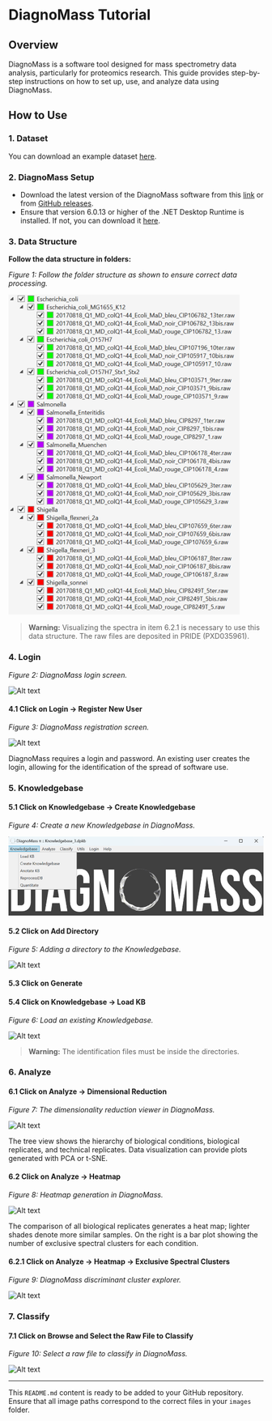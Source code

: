 # DiagnoMass Tutorial

## Overview

DiagnoMass is a software tool designed for mass spectrometry data analysis, particularly for proteomics research. This guide provides step-by-step instructions on how to set up, use, and analyze data using DiagnoMass.

## How to Use

### 1. Dataset

You can download an example dataset [here](http://proteomics.fiocruz.br/diagnomass).

### 2. DiagnoMass Setup

- Download the latest version of the DiagnoMass software from this [link](https://www.diagnomass.com/dev/Publish.html) or from [GitHub releases](https://github.com/eumrn/DM/releases).
- Ensure that version 6.0.13 or higher of the .NET Desktop Runtime is installed. If not, you can download it [here](https://dotnet.microsoft.com/en-us/download).

### 3. Data Structure

**Follow the data structure in folders:**

*Figure 1: Follow the folder structure as shown to ensure correct data processing.*

![Alt text](images/image001.png)

> **Warning:** Visualizing the spectra in item 6.2.1 is necessary to use this data structure. The raw files are deposited in PRIDE (PXD035961).

### 4. Login

*Figure 2: DiagnoMass login screen.*

![Alt text](images/image002.png)

#### 4.1 Click on Login -> Register New User

*Figure 3: DiagnoMass registration screen.*

![Alt text](images/image003.png)

DiagnoMass requires a login and password. An existing user creates the login, allowing for the identification of the spread of software use.

### 5. Knowledgebase

#### 5.1 Click on Knowledgebase -> Create Knowledgebase

*Figure 4: Create a new Knowledgebase in DiagnoMass.*

![Alt text](images/image004.png)

#### 5.2 Click on Add Directory

*Figure 5: Adding a directory to the Knowledgebase.*

![Alt text](images/image005.png)

#### 5.3 Click on Generate

#### 5.4 Click on Knowledgebase -> Load KB

*Figure 6: Load an existing Knowledgebase.*

![Alt text](images/image006.png)

> **Warning:** The identification files must be inside the directories.

### 6. Analyze

#### 6.1 Click on Analyze -> Dimensional Reduction

*Figure 7: The dimensionality reduction viewer in DiagnoMass.*

![Alt text](images/image007.png)

The tree view shows the hierarchy of biological conditions, biological replicates, and technical replicates. Data visualization can provide plots generated with PCA or t-SNE.

#### 6.2 Click on Analyze -> Heatmap

*Figure 8: Heatmap generation in DiagnoMass.*

![Alt text](images/image008.png)

The comparison of all biological replicates generates a heat map; lighter shades denote more similar samples. On the right is a bar plot showing the number of exclusive spectral clusters for each condition.

#### 6.2.1 Click on Analyze -> Heatmap -> Exclusive Spectral Clusters

*Figure 9: DiagnoMass discriminant cluster explorer.*

![Alt text](images/image009.png)

### 7. Classify

#### 7.1 Click on Browse and Select the Raw File to Classify

*Figure 10: Select a raw file to classify in DiagnoMass.*

![Alt text](images/image010.png)

---

This `README.md` content is ready to be added to your GitHub repository. Ensure that all image paths correspond to the correct files in your `images` folder.
